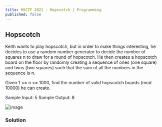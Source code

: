 ```yaml
---
title: HSCTF 2021 - Hopscotch | Programming
published: false
---
```


## [](#header-2)Hopscotch

Keith wants to play hopscotch, but in order to make things interesting, 
he decides to use a random number generator to decide the number of squares n 
to draw for a round of hopscotch. 
He then creates a hopscotch board on the floor by randomly creating a 
sequence of ones (one square) and twos (two squares) such that 
the sum of all the numbers in the sequence is n. 

Given 1 <= n <= 1000, find the number of valid hopscotch boards (mod 10000) 
he can create.

Sample Input: 5 Sample Output: 8

![image](https://user-images.githubusercontent.com/81070073/122608968-08d43800-d032-11eb-97b6-e7490fb25eb7.png)

### [](#header-3)Solution


